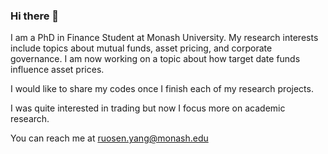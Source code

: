 ### Hi there 👋

I am a PhD in Finance Student at Monash University. My research interests include topics about mutual funds, asset pricing, and corporate governance. I am now working on a topic about how target date funds influence asset prices.

I would like to share my codes once I finish each of my research projects.

I was quite interested in trading but now I focus more on academic research. 

You can reach me at ruosen.yang@monash.edu

<!--
**rosenyoung/rosenyoung** is a ✨ _special_ ✨ repository because its `README.md` (this file) appears on your GitHub profile.

Here are some ideas to get you started:

- 🔭 I’m currently working on ...
- 🌱 I’m currently learning ...
- 👯 I’m looking to collaborate on ...
- 🤔 I’m looking for help with ...
- 💬 Ask me about ...
- 📫 How to reach me: ...
- 😄 Pronouns: ...
- ⚡ Fun fact: ...
-->
